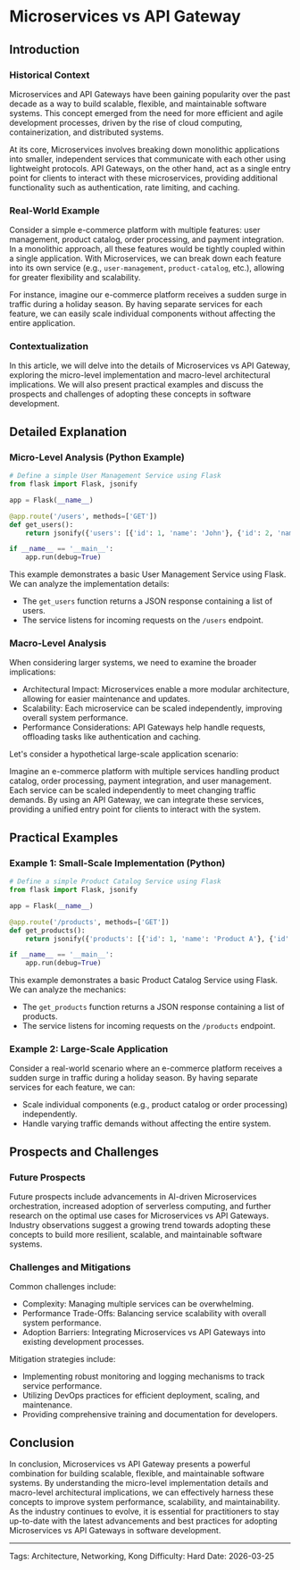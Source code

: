 # Microservices vs API Gateway
## Introduction
### Historical Context

Microservices and API Gateways have been gaining popularity over the past decade as a way to build scalable, flexible, and maintainable software systems. This concept emerged from the need for more efficient and agile development processes, driven by the rise of cloud computing, containerization, and distributed systems.

At its core, Microservices involves breaking down monolithic applications into smaller, independent services that communicate with each other using lightweight protocols. API Gateways, on the other hand, act as a single entry point for clients to interact with these microservices, providing additional functionality such as authentication, rate limiting, and caching.

### Real-World Example

Consider a simple e-commerce platform with multiple features: user management, product catalog, order processing, and payment integration. In a monolithic approach, all these features would be tightly coupled within a single application. With Microservices, we can break down each feature into its own service (e.g., `user-management`, `product-catalog`, etc.), allowing for greater flexibility and scalability.

For instance, imagine our e-commerce platform receives a sudden surge in traffic during a holiday season. By having separate services for each feature, we can easily scale individual components without affecting the entire application.

### Contextualization

In this article, we will delve into the details of Microservices vs API Gateway, exploring the micro-level implementation and macro-level architectural implications. We will also present practical examples and discuss the prospects and challenges of adopting these concepts in software development.

## Detailed Explanation
### Micro-Level Analysis (Python Example)
```python
# Define a simple User Management Service using Flask
from flask import Flask, jsonify

app = Flask(__name__)

@app.route('/users', methods=['GET'])
def get_users():
    return jsonify({'users': [{'id': 1, 'name': 'John'}, {'id': 2, 'name': 'Jane'}]})

if __name__ == '__main__':
    app.run(debug=True)
```
This example demonstrates a basic User Management Service using Flask. We can analyze the implementation details:

*   The `get_users` function returns a JSON response containing a list of users.
*   The service listens for incoming requests on the `/users` endpoint.

### Macro-Level Analysis
When considering larger systems, we need to examine the broader implications:

*   Architectural Impact: Microservices enable a more modular architecture, allowing for easier maintenance and updates.
*   Scalability: Each microservice can be scaled independently, improving overall system performance.
*   Performance Considerations: API Gateways help handle requests, offloading tasks like authentication and caching.

Let's consider a hypothetical large-scale application scenario:

Imagine an e-commerce platform with multiple services handling product catalog, order processing, payment integration, and user management. Each service can be scaled independently to meet changing traffic demands. By using an API Gateway, we can integrate these services, providing a unified entry point for clients to interact with the system.

## Practical Examples
### Example 1: Small-Scale Implementation (Python)
```python
# Define a simple Product Catalog Service using Flask
from flask import Flask, jsonify

app = Flask(__name__)

@app.route('/products', methods=['GET'])
def get_products():
    return jsonify({'products': [{'id': 1, 'name': 'Product A'}, {'id': 2, 'name': 'Product B'}]})

if __name__ == '__main__':
    app.run(debug=True)
```
This example demonstrates a basic Product Catalog Service using Flask. We can analyze the mechanics:

*   The `get_products` function returns a JSON response containing a list of products.
*   The service listens for incoming requests on the `/products` endpoint.

### Example 2: Large-Scale Application
Consider a real-world scenario where an e-commerce platform receives a sudden surge in traffic during a holiday season. By having separate services for each feature, we can:

*   Scale individual components (e.g., product catalog or order processing) independently.
*   Handle varying traffic demands without affecting the entire system.

## Prospects and Challenges
### Future Prospects

Future prospects include advancements in AI-driven Microservices orchestration, increased adoption of serverless computing, and further research on the optimal use cases for Microservices vs API Gateways. Industry observations suggest a growing trend towards adopting these concepts to build more resilient, scalable, and maintainable software systems.

### Challenges and Mitigations

Common challenges include:

*   Complexity: Managing multiple services can be overwhelming.
*   Performance Trade-Offs: Balancing service scalability with overall system performance.
*   Adoption Barriers: Integrating Microservices vs API Gateways into existing development processes.

Mitigation strategies include:

*   Implementing robust monitoring and logging mechanisms to track service performance.
*   Utilizing DevOps practices for efficient deployment, scaling, and maintenance.
*   Providing comprehensive training and documentation for developers.

## Conclusion

In conclusion, Microservices vs API Gateway presents a powerful combination for building scalable, flexible, and maintainable software systems. By understanding the micro-level implementation details and macro-level architectural implications, we can effectively harness these concepts to improve system performance, scalability, and maintainability. As the industry continues to evolve, it is essential for practitioners to stay up-to-date with the latest advancements and best practices for adopting Microservices vs API Gateways in software development.

---

Tags: Architecture, Networking, Kong
Difficulty: Hard
Date: 2026-03-25